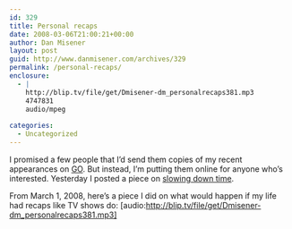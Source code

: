 ```yaml
---
id: 329
title: Personal recaps
date: 2008-03-06T21:00:21+00:00
author: Dan Misener
layout: post
guid: http://www.danmisener.com/archives/329
permalink: /personal-recaps/
enclosure:
  - |
    http://blip.tv/file/get/Dmisener-dm_personalrecaps381.mp3
    4747831
    audio/mpeg
    
categories:
  - Uncategorized
---
```

I promised a few people that I&#8217;d send them copies of my recent appearances on [GO](http://www.cbc.ca/go). But instead, I&#8217;m putting them online for anyone who&#8217;s interested. Yesterday I posted a piece on [slowing down time](http://misener.org/archives/328).

From March 1, 2008, here&#8217;s a piece I did on what would happen if my life had recaps like TV shows do: [audio:http://blip.tv/file/get/Dmisener-dm_personalrecaps381.mp3]